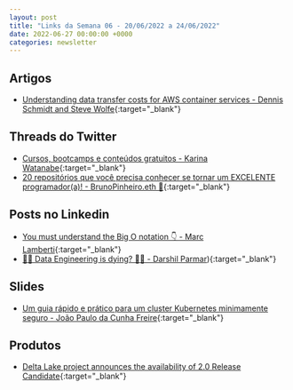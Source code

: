 ```yaml
---
layout: post
title: "Links da Semana 06 - 20/06/2022 a 24/06/2022"
date: 2022-06-27 00:00:00 +0000
categories: newsletter
---
```


## Artigos

- [Understanding data transfer costs for AWS container services - Dennis Schmidt and Steve Wolfe](https://aws.amazon.com/pt/blogs/containers/understanding-data-transfer-costs-for-aws-container-services/?trk=global_employee_advocacy&sc_channel=sm&advocacy_source=everyonesocial&es_id=fd5536cf26){:target="_blank"}

## Threads do Twitter

- [Cursos, bootcamps e conteúdos gratuitos - Karina Watanabe](https://twitter.com/ksriness/status/1542388289189060610?t=O-Rre0X7bRvXQ6NnqSWaAg&s=08){:target="_blank"}
- [20 repositórios que você precisa conhecer se tornar um EXCELENTE programador(a)! - BrunoPinheiro.eth 🚀](https://twitter.com/brunocroh/status/1542522395868573697?t=xZpTiFgp_587g1pbbj_Dyg&s=08){:target="_blank"}

## Posts no Linkedin

- [You must understand the Big O notation 👇 - Marc Lamberti](https://www.linkedin.com/posts/marclamberti_dataengineering-dataengineer-softwareengineer-activity-6947911626754768897-xKDJ/?utm_source=linkedin_share&utm_medium=android_app){:target="_blank"}
- [😵‍💫 Data Engineering is dying? 😵‍💫 - Darshil Parmar](https://www.linkedin.com/posts/darshil-parmar_dataengineering-dataengineer-datawithdarshil-activity-6947813745435754496-qNIQ/?utm_source=linkedin_share&utm_medium=member_desktop_web)){:target="_blank"}

## Slides

- [Um guia rápido e prático para um cluster Kubernetes minimamente seguro - João Paulo da Cunha Freire](https://docs.google.com/presentation/d/1YFoylzJdkKsjDs4MvYpCEIqihswCLFywpJAohvY7DOI/edit#slide=id.gd46dcb0c7f_0_0){:target="_blank"}

## Produtos

- [Delta Lake project announces the availability of 2.0 Release Candidate](https://www.linuxfoundation.org/featured/delta-lake-project-announces-availability-2-0-release-candidate/){:target="_blank"}
